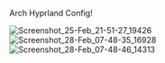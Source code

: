 Arch Hyprland Config! 

![Screenshot_25-Feb_21-51-27_19426](https://github.com/KMcNeace/dotfiles/assets/134442804/186230dc-7159-43bb-bb93-2c01b41fcec6)
![Screenshot_28-Feb_07-48-35_16928](https://github.com/KMcNeace/dotfiles/assets/134442804/626f7e60-7736-47e3-8726-1b644a93e1e6)
![Screenshot_28-Feb_07-48-46_14313](https://github.com/KMcNeace/dotfiles/assets/134442804/47861306-6a5f-4b3f-919f-66cdc9278a7a)

